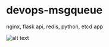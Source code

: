 # devops-msgqueue
nginx, flask api, redis, python, etcd app

![alt text](https://i.ibb.co/PTMJQ8x/Untitled-Diagram-3.png)

